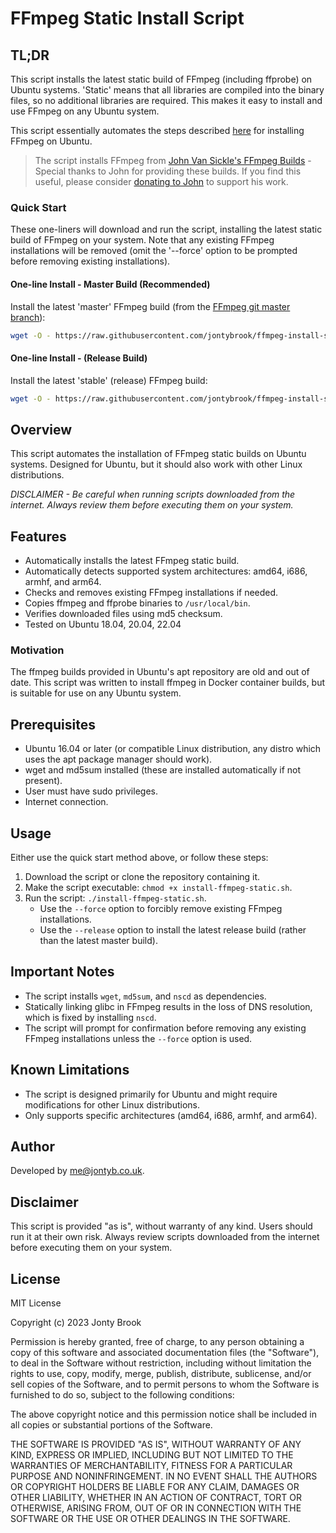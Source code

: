 # FFmpeg Static Install Script

## TL;DR

This script installs the latest static build of FFmpeg (including ffprobe) on Ubuntu systems. 'Static' means that all libraries are compiled into the binary files, so no additional libraries are required. This makes it easy to install and use FFmpeg on any Ubuntu system.

This script essentially automates the steps described [here](https://johnvansickle.com/ffmpeg/faq) for installing FFmpeg on Ubuntu.

> The script installs FFmpeg from [John Van Sickle's FFmpeg Builds](https://johnvansickle.com/ffmpeg/) - Special thanks to John for providing these builds. If you find this useful, please consider [donating to John](https://johnvansickle.com/ffmpeg/) to support his work.

### Quick Start

These one-liners will download and run the script, installing the latest static build of FFmpeg on your system. Note that any existing FFmpeg installations will be removed (omit the '--force' option to be prompted before removing existing installations).

#### One-line Install - Master Build (Recommended)

Install the latest 'master' FFmpeg build (from the [FFmpeg git master branch](https://github.com/FFmpeg/FFmpeg)):

```bash
wget -O - https://raw.githubusercontent.com/jontybrook/ffmpeg-install-script/main/install-ffmpeg-static.sh | bash -s -- --force
```

#### One-line Install - (Release Build)

Install the latest 'stable' (release) FFmpeg build:

```bash
wget -O - https://raw.githubusercontent.com/jontybrook/ffmpeg-install-script/main/install-ffmpeg-static.sh | bash -s -- --stable --force
```

## Overview

This script automates the installation of FFmpeg static builds on Ubuntu systems. Designed for Ubuntu, but it should also work with other Linux distributions.

_DISCLAIMER - Be careful when running scripts downloaded from the internet. Always review them before executing them on your system._

## Features

- Automatically installs the latest FFmpeg static build.
- Automatically detects supported system architectures: amd64, i686, armhf, and arm64.
- Checks and removes existing FFmpeg installations if needed.
- Copies ffmpeg and ffprobe binaries to `/usr/local/bin`.
- Verifies downloaded files using md5 checksum.
- Tested on Ubuntu 18.04, 20.04, 22.04

### Motivation

The ffmpeg builds provided in Ubuntu's apt repository are old and out of date. This script was written to install ffmpeg in Docker container builds, but is suitable for use on any Ubuntu system.

## Prerequisites

- Ubuntu 16.04 or later (or compatible Linux distribution, any distro which uses the apt package manager should work).
- wget and md5sum installed (these are installed automatically if not present).
- User must have sudo privileges.
- Internet connection.

## Usage

Either use the quick start method above, or follow these steps:

1. Download the script or clone the repository containing it.
2. Make the script executable: `chmod +x install-ffmpeg-static.sh`.
3. Run the script: `./install-ffmpeg-static.sh`.
   - Use the `--force` option to forcibly remove existing FFmpeg installations.
   - Use the `--release` option to install the latest release build (rather than the latest master build).

## Important Notes

- The script installs `wget`, `md5sum`, and `nscd` as dependencies.
- Statically linking glibc in FFmpeg results in the loss of DNS resolution, which is fixed by installing `nscd`.
- The script will prompt for confirmation before removing any existing FFmpeg installations unless the `--force` option is used.

## Known Limitations

- The script is designed primarily for Ubuntu and might require modifications for other Linux distributions.
- Only supports specific architectures (amd64, i686, armhf, and arm64).

## Author

Developed by [me@jontyb.co.uk](mailto:me@jontyb.co.uk).

## Disclaimer

This script is provided "as is", without warranty of any kind. Users should run it at their own risk. Always review scripts downloaded from the internet before executing them on your system.

## License

MIT License

Copyright (c) 2023 Jonty Brook

Permission is hereby granted, free of charge, to any person obtaining a copy
of this software and associated documentation files (the "Software"), to deal
in the Software without restriction, including without limitation the rights
to use, copy, modify, merge, publish, distribute, sublicense, and/or sell
copies of the Software, and to permit persons to whom the Software is
furnished to do so, subject to the following conditions:

The above copyright notice and this permission notice shall be included in all
copies or substantial portions of the Software.

THE SOFTWARE IS PROVIDED "AS IS", WITHOUT WARRANTY OF ANY KIND, EXPRESS OR
IMPLIED, INCLUDING BUT NOT LIMITED TO THE WARRANTIES OF MERCHANTABILITY,
FITNESS FOR A PARTICULAR PURPOSE AND NONINFRINGEMENT. IN NO EVENT SHALL THE
AUTHORS OR COPYRIGHT HOLDERS BE LIABLE FOR ANY CLAIM, DAMAGES OR OTHER
LIABILITY, WHETHER IN AN ACTION OF CONTRACT, TORT OR OTHERWISE, ARISING FROM,
OUT OF OR IN CONNECTION WITH THE SOFTWARE OR THE USE OR OTHER DEALINGS IN THE
SOFTWARE.
